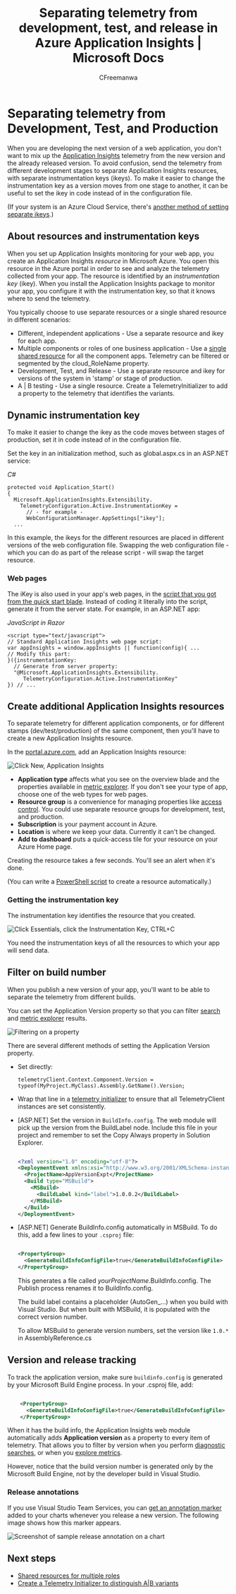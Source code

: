 ﻿---
title: Separating telemetry from development, test, and release in Azure Application Insights | Microsoft Docs
description: Direct telemetry to different resources for development, test, and production stamps.
services: application-insights
documentationcenter: ''
author: CFreemanwa
manager: carmonm

ms.assetid: 578e30f0-31ed-4f39-baa8-01b4c2f310c9
ms.service: application-insights
ms.workload: tbd
ms.tgt_pltfrm: ibiza
ms.devlang: na
ms.topic: article
ms.date: 05/15/2017
ms.author: bwren

---
# Separating telemetry from Development, Test, and Production

When you are developing the next version of a web application, you don't want to mix up the [Application Insights](app-insights-overview.md) telemetry from the new version and the already released version. To avoid confusion, send the telemetry from different development stages to separate Application Insights resources, with separate instrumentation keys (ikeys). To make it easier to change the instrumentation key as a version moves from one stage to another, it can be useful to set the ikey in code instead of in the configuration file. 

(If your system is an Azure Cloud Service, there's [another method of setting separate ikeys](app-insights-cloudservices.md).)

## About resources and instrumentation keys

When you set up Application Insights monitoring for your web app, you create an Application Insights *resource* in Microsoft Azure. You open this resource in the Azure portal in order to see and analyze the telemetry collected from your app. The resource is identified by an *instrumentation key* (ikey). When you install the Application Insights package to monitor your app, you configure it with the instrumentation key, so that it knows where to send the telemetry.

You typically choose to use separate resources or a single shared resource in different scenarios:

* Different, independent applications - Use a separate resource and ikey for each app.
* Multiple components or roles of one business application - Use a [single shared resource](app-insights-monitor-multi-role-apps.md) for all the component apps. Telemetry can be filtered or segmented by the cloud_RoleName property.
* Development, Test, and Release - Use a separate resource and ikey for versions of the system in 'stamp' or stage of production.
* A | B testing - Use a single resource. Create a TelemetryInitializer to add a property to the telemetry that identifies the variants.


## <a name="dynamic-ikey"></a> Dynamic instrumentation key

To make it easier to change the ikey as the code moves between stages of production, set it in code instead of in the configuration file.

Set the key in an initialization method, such as global.aspx.cs in an ASP.NET service:

*C#*

    protected void Application_Start()
    {
      Microsoft.ApplicationInsights.Extensibility.
        TelemetryConfiguration.Active.InstrumentationKey = 
          // - for example -
          WebConfigurationManager.AppSettings["ikey"];
      ...

In this example, the ikeys for the different resources are placed in different versions of the web configuration file. Swapping the web configuration file - which you can do as part of the release script - will swap the target resource.

### Web pages
The iKey is also used in your app's web pages, in the [script that you got from the quick start blade](app-insights-javascript.md). Instead of coding it literally into the script, generate it from the server state. For example, in an ASP.NET app:

*JavaScript in Razor*

    <script type="text/javascript">
    // Standard Application Insights web page script:
    var appInsights = window.appInsights || function(config){ ...
    // Modify this part:
    }({instrumentationKey:  
      // Generate from server property:
      "@Microsoft.ApplicationInsights.Extensibility.
         TelemetryConfiguration.Active.InstrumentationKey"
    }) // ...


## Create additional Application Insights resources
To separate telemetry for different application components, or for different stamps (dev/test/production) of the same component, then you'll have to create a new Application Insights resource.

In the [portal.azure.com](https://portal.azure.com), add an Application Insights resource:

![Click New, Application Insights](./media/app-insights-separate-resources/01-new.png)

* **Application type** affects what you see on the overview blade and the properties available in [metric explorer](app-insights-metrics-explorer.md). If you don't see your type of app, choose one of the web types for web pages.
* **Resource group** is a convenience for managing properties like [access control](app-insights-resources-roles-access-control.md). You could use separate resource groups for development, test, and production.
* **Subscription** is your payment account in Azure.
* **Location** is where we keep your data. Currently it can't be changed. 
* **Add to dashboard** puts a quick-access tile for your resource on your Azure Home page. 

Creating the resource takes a few seconds. You'll see an alert when it's done.

(You can write a [PowerShell script](app-insights-powershell-script-create-resource.md) to create a resource automatically.)

### Getting the instrumentation key
The instrumentation key identifies the resource that you created. 

![Click Essentials, click the Instrumentation Key, CTRL+C](./media/app-insights-separate-resources/02-props.png)

You need the instrumentation keys of all the resources to which your app will send data.

## Filter on build number
When you publish a new version of your app, you'll want to be able to separate the telemetry from different builds.

You can set the Application Version property so that you can filter [search](app-insights-diagnostic-search.md) and [metric explorer](app-insights-metrics-explorer.md) results.

![Filtering on a property](./media/app-insights-separate-resources/050-filter.png)

There are several different methods of setting the Application Version property.

* Set directly:

    `telemetryClient.Context.Component.Version = typeof(MyProject.MyClass).Assembly.GetName().Version;`
* Wrap that line in a [telemetry initializer](app-insights-api-custom-events-metrics.md#defaults) to ensure that all TelemetryClient instances are set consistently.
* [ASP.NET] Set the version in `BuildInfo.config`. The web module will pick up the version from the BuildLabel node. Include this file in your project and remember to set the Copy Always property in Solution Explorer.

    ```XML

    <?xml version="1.0" encoding="utf-8"?>
    <DeploymentEvent xmlns:xsi="http://www.w3.org/2001/XMLSchema-instance" xmlns:xsd="http://www.w3.org/2001/XMLSchema" xmlns="http://schemas.microsoft.com/VisualStudio/DeploymentEvent/2013/06">
      <ProjectName>AppVersionExpt</ProjectName>
      <Build type="MSBuild">
        <MSBuild>
          <BuildLabel kind="label">1.0.0.2</BuildLabel>
        </MSBuild>
      </Build>
    </DeploymentEvent>

    ```
* [ASP.NET] Generate BuildInfo.config automatically in MSBuild. To do this, add a few lines to your `.csproj` file:

    ```XML

    <PropertyGroup>
      <GenerateBuildInfoConfigFile>true</GenerateBuildInfoConfigFile>    <IncludeServerNameInBuildInfo>true</IncludeServerNameInBuildInfo>
    </PropertyGroup>
    ```

    This generates a file called *yourProjectName*.BuildInfo.config. The Publish process renames it to BuildInfo.config.

    The build label contains a placeholder (AutoGen_...) when you build with Visual Studio. But when built with MSBuild, it is populated with the correct version number.

    To allow MSBuild to generate version numbers, set the version like `1.0.*` in AssemblyReference.cs

## Version and release tracking
To track the application version, make sure `buildinfo.config` is generated by your Microsoft Build Engine process. In your .csproj file, add:  

```XML

    <PropertyGroup>
      <GenerateBuildInfoConfigFile>true</GenerateBuildInfoConfigFile>    <IncludeServerNameInBuildInfo>true</IncludeServerNameInBuildInfo>
    </PropertyGroup>
```

When it has the build info, the Application Insights web module automatically adds **Application version** as a property to every item of telemetry. That allows you to filter by version when you perform [diagnostic searches](app-insights-diagnostic-search.md), or when you [explore metrics](app-insights-metrics-explorer.md).

However, notice that the build version number is generated only by the Microsoft Build Engine, not by the developer build in Visual Studio.

### Release annotations
If you use Visual Studio Team Services, you can [get an annotation marker](app-insights-annotations.md) added to your charts whenever you release a new version. The following image shows how this marker appears.

![Screenshot of sample release annotation on a chart](./media/app-insights-asp-net/release-annotation.png)
## Next steps

* [Shared resources for multiple roles](app-insights-monitor-multi-role-apps.md)
* [Create a Telemetry Initializer to distinguish A|B variants](app-insights-api-filtering-sampling.md#add-properties)
